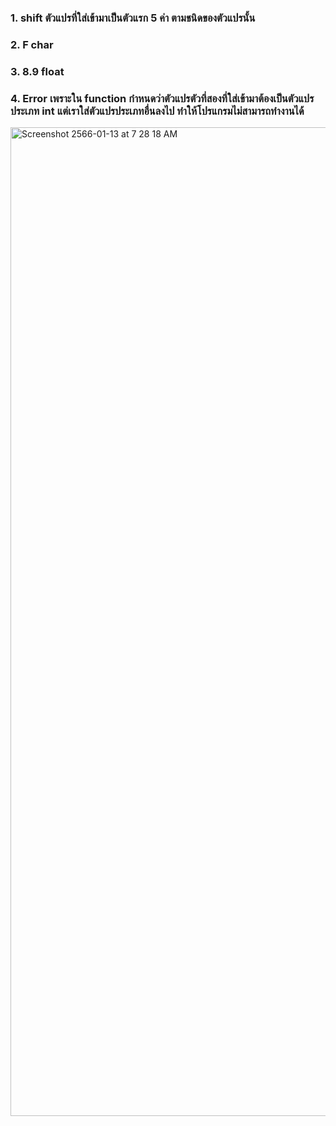 ### 1. shift ตัวแปรที่ใส่เข้ามาเป็นตัวแรก 5 ค่า ตามชนิดของตัวแปรนั้น
### 2. F char
### 3. 8.9 float
### 4. Error เพราะใน function กำหนดว่าตัวแปรตัวที่สองที่ใส่เข้ามาต้องเป็นตัวแปรประเภท int แต่เราใส่ตัวแปรประเภทอื่นลงไป ทำให้โปรแกรมไม่สามารถทำงานได้
<img width="1582" alt="Screenshot 2566-01-13 at 7 28 18 AM" src="https://user-images.githubusercontent.com/110964402/212209369-97664f1d-10b6-4d96-bb4f-cd024ccc2f7e.png">
